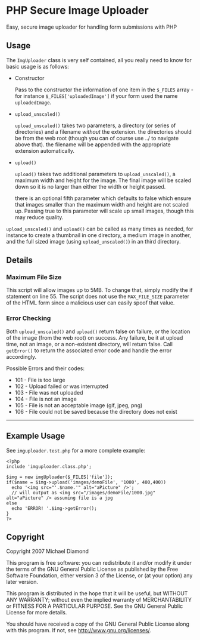 # PHP Secure Image Uploader

Easy, secure image uploader for handling form submissions with PHP

## Usage

The `ImgUploader` class is very self contained, all you really need to know for basic usage is as follows:

* Constructor
  
    Pass to the constructor the information of one item in the `$_FILES` array - for instance
    `$_FILES['uploadedImage']` if your form used the name `uploadedImage`.
  
* `upload_unscaled()`

    `upload_unscaled()` takes two parameters, a directory (or series of directories) and a filename *without* the extension.
    the directories should be from the web root (though you can of course use ../ to navigate above that).
    the filename will be appended with the appropriate extension automatically.

* `upload()`

    `upload()` takes two additional parameters to `upload_unscaled()`, a maximum width and height for the image.
    The final image will be scaled down so it is no larger than either the width or height passed.

    there is an optional fifth parameter which defaults to false which ensure that images smaller
    than the maximum width and height are not scaled up.
    Passing true to this parameter will scale up small images, though this may reduce quality.
    
`upload_unscaled()` and `upload()` can be called as many times as needed, for instance to create
a thumbnail in one directory, a medium image in another, and the full sized image
(using `upload_unscaled()`) in an third directory.

## Details

### Maximum File Size

This script will allow images up to 5MB.  To change that, simply modify the if statement on line 55.
The script does not use the `MAX_FILE_SIZE` parameter of the HTML form since a malicious user can easily spoof that value.

### Error Checking

Both `upload_unscaled()` and `upload()` return false on failure, or the location of the image (from the web root) on success.
Any failure, be it at upload time, not an image, or a non-existent directory, will return false.
Call `getError()` to return the associated error code and handle the error accordingly.

Possible Errors and their codes:

* 101 - File is too large
* 102 - Upload failed or was interrupted
* 103 - File was not uploaded
* 104 - File is not an image
* 105 - File is not an acceptable image (gif, jpeg, png)
* 106 - File could not be saved because the directory does not exist

--------------------------------------------------------------------------------

## Example Usage

See `imguploader.test.php` for a more complete example:

    <?php
    include 'imguploader.class.php';

    $img = new imgUploader($_FILES['file']);
    if($name = $img->upload('images/demoFile', '1000', 400,400))
      echo '<img src="'.$name.'" alt="aPicture" />';
      // will output as <img src="/images/demoFile/1000.jpg" alt="aPicture" /> assuming file is a jpg
    else
      echo 'ERROR! '.$img->getError();
    }
    ?>

## Copyright

Copyright 2007 Michael Diamond

This program is free software: you can redistribute it and/or modify
it under the terms of the GNU General Public License as published by
the Free Software Foundation, either version 3 of the License, or
(at your option) any later version.

This program is distributed in the hope that it will be useful,
but WITHOUT ANY WARRANTY; without even the implied warranty of
MERCHANTABILITY or FITNESS FOR A PARTICULAR PURPOSE.  See the
GNU General Public License for more details.

You should have received a copy of the GNU General Public License
along with this program.  If not, see <http://www.gnu.org/licenses/>.